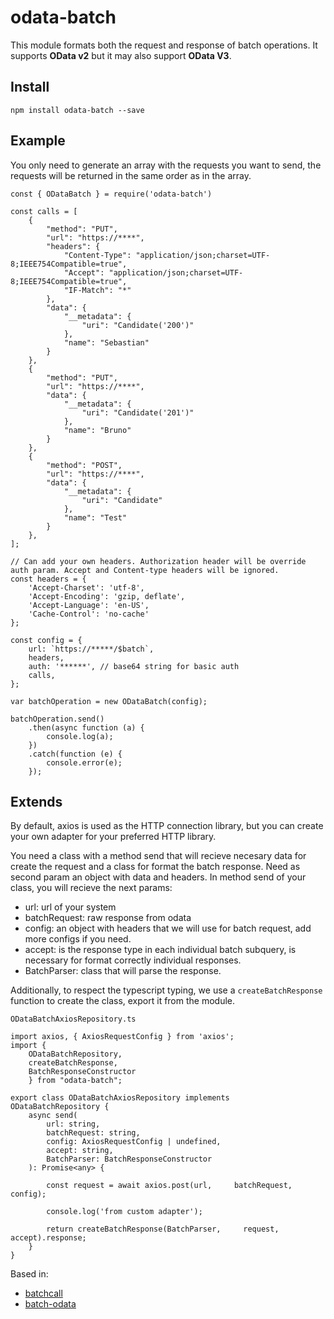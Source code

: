 # odata-batch

This module formats both the request and response of batch operations. It supports **OData v2** but it may also support **OData V3**.

## Install

`npm install odata-batch --save`

## Example
You only need to generate an array with the requests you want to send, the requests will be returned in the same order as in the array.

    const { ODataBatch } = require('odata-batch')

    const calls = [
        {
            "method": "PUT",
            "url": "https://****",
            "headers": {
                "Content-Type": "application/json;charset=UTF-8;IEEE754Compatible=true",
                "Accept": "application/json;charset=UTF-8;IEEE754Compatible=true",
                "IF-Match": "*"
            },
            "data": {
                "__metadata": {
                    "uri": "Candidate('200')"
                },
                "name": "Sebastian"
            }
        },
        {
            "method": "PUT",
            "url": "https://****",
            "data": {
                "__metadata": {
                    "uri": "Candidate('201')"
                },
                "name": "Bruno"
            }
        },
        {
            "method": "POST",
            "url": "https://****",
            "data": {
                "__metadata": {
                    "uri": "Candidate"
                },
                "name": "Test"
            }
        },
    ];

    // Can add your own headers. Authorization header will be override auth param. Accept and Content-type headers will be ignored.
    const headers = {
        'Accept-Charset': 'utf-8',
        'Accept-Encoding': 'gzip, deflate',
        'Accept-Language': 'en-US',
        'Cache-Control': 'no-cache'
    };

    const config = {
        url: `https://*****/$batch`,
        headers,
        auth: '******', // base64 string for basic auth
        calls,
    };

    var batchOperation = new ODataBatch(config);

    batchOperation.send()
        .then(async function (a) {
            console.log(a);
        })
        .catch(function (e) {
            console.error(e);
        });


## Extends

By default, axios is used as the HTTP connection library, but you can create your own adapter for your preferred HTTP library.

You need a class with a method send that will recieve necesary data for create the request and a class for format the batch response. Need as second param an object with data and headers.
In method send of your class, you will recieve the next params:
+ url: url of your system
+ batchRequest: raw response from odata
+ config: an object with headers that we will use for batch request, add more configs if you need.
+ accept: is the response type in each individual batch subquery, is necessary for format correctly individual responses.
+ BatchParser: class that will parse the response.

Additionally, to respect the typescript typing, we use a `createBatchResponse` function to create the class, export it from the module.

`ODataBatchAxiosRepository.ts`


    import axios, { AxiosRequestConfig } from 'axios';
    import {
        ODataBatchRepository,
        createBatchResponse,
        BatchResponseConstructor
        } from "odata-batch";

    export class ODataBatchAxiosRepository implements     ODataBatchRepository {
        async send(
            url: string,
            batchRequest: string,
            config: AxiosRequestConfig | undefined,
            accept: string,
            BatchParser: BatchResponseConstructor
        ): Promise<any> {

            const request = await axios.post(url,     batchRequest, config);

            console.log('from custom adapter');

            return createBatchResponse(BatchParser,     request, accept).response;
        }
    }


Based in:
+ [batchcall](https://www.npmjs.com/package/batchcall)
+ [batch-odata](https://www.npmjs.com/package/batch-odata)